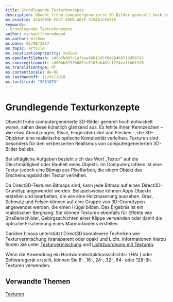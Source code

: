 ```yaml
---
title: Grundlegende Texturkonzepte
description: Obwohl frühe computergenerierte 3D-Bilder generell hoch entwickelt waren, sahen diese künstlich glänzend aus.
ms.assetid: 3CA3905D-E837-48EB-A81F-319AA1C6537E
keywords:
- Grundlegende Texturkonzepte
author: michaelfromredmond
ms.author: mithom
ms.date: 02/08/2017
ms.topic: article
ms.localizationpriority: medium
ms.openlocfilehash: c48b7b007c1af1eaf6013d5f6e99468713d50745
ms.sourcegitcommit: cd00bb829306871e5103db481cf224ea7fb613f0
ms.translationtype: MT
ms.contentlocale: de-DE
ms.lasthandoff: 11/01/2018
ms.locfileid: "5881673"
---
```

# <a name="basic-texturing-concepts"></a>Grundlegende Texturkonzepte


Obwohl frühe computergenerierte 3D-Bilder generell hoch entwickelt waren, sahen diese künstlich glänzend aus. Es fehlte ihnen Kennzeichen – wie etwa Abnutzungen, Risse, Fingerabdrücke und Flecken -, die 3D-Objekten eine realistische optische Komplexität verleihen. Texturen sind besonders für den verbesserten Realismus von computergenerierten 3D-Bilder beliebt.

Bei alltägliche Aufgaben bezieht sich das Wort „Textur” auf die Gleichmäßigkeit oder Rauheit eines Objekts. Im Computergrafiken ist eine Textur jedoch eine Bitmap aus Pixelfarben, die einem Objekt das Erscheinungsbild der Textur verleihen.

Da Direct3D-Texturen Bitmaps sind, kann jede Bitmap auf einen Direct3D-Grundtyp angewendet werden. Beispielsweise können Apps Objekte erstellen und bearbeiten, die wie eine Holzmaserung aussehen. Gras, Schmutz und Felsen können auf eine Gruppe von 3D-Grundtypen angewendet werden, die einen Hügel bilden. Das Ergebnis ist ein realistischer Berghang. Sie können Texturen ebenfalls für Effekte wie Straßenschilder, Gebirgsschichten einer Klippe verwenden oder damit die optische Erscheinung eines Marmorbodens erstellen.

Darüber hinaus unterstützt Direct3D komplexere Techniken wie Texturvermischung (transparent oder opak) und Licht. Informationen hierzu finden Sie unter [Texturvermischung](texture-blending.md) und [Lichtzuordnung mit Texturen](light-mapping-with-textures.md).

Wenn die Anwendung ein Hardwareabstraktionsschichts- (HAL) oder Softwaregerät erstellt, können Sie 8-, 16-, 24-, 32-, 64- oder 128-Bit-Texturen verwenden.

## <a name="span-idrelated-topicsspanrelated-topics"></a><span id="related-topics"></span>Verwandte Themen


[Texturen](textures.md)

 

 




